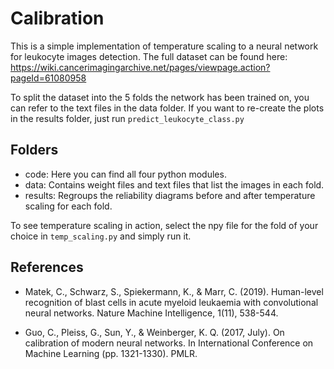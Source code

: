 # Calibration

This is a simple implementation of temperature scaling to a neural network for leukocyte images detection. The full dataset can be found here: https://wiki.cancerimagingarchive.net/pages/viewpage.action?pageId=61080958

To split the dataset into the 5 folds the network has been trained on, you can refer to the text files in the data folder.
If you want to re-create the plots in the results folder, just run `predict_leukocyte_class.py`

## Folders

* code: Here you can find all four python modules.
* data: Contains weight files and text files that list the images in each fold.
* results: Regroups the reliability diagrams before and after temperature scaling for each fold.

To see temperature scaling in action, select the npy file for the fold of your choice in `temp_scaling.py` and simply run it.


## References
* Matek, C., Schwarz, S., Spiekermann, K., & Marr, C. (2019). Human-level recognition of blast cells in acute myeloid leukaemia with convolutional neural networks. Nature Machine Intelligence, 1(11), 538-544.

* Guo, C., Pleiss, G., Sun, Y., & Weinberger, K. Q. (2017, July). On calibration of modern neural networks. In International Conference on Machine Learning (pp. 1321-1330). PMLR.